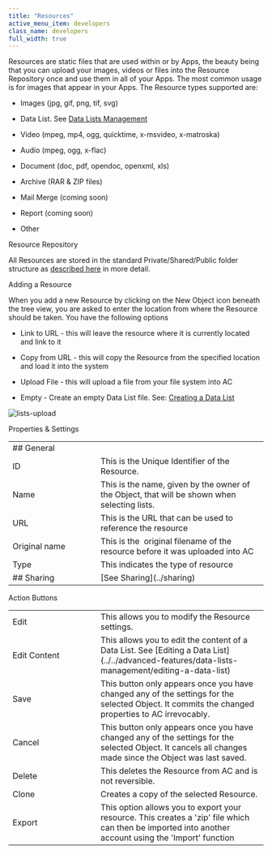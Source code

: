 ```yaml
---
title: "Resources"
active_menu_item: developers
class_name: developers
full_width: true
---
```



Resources are static files that are used within or by Apps, the beauty being that you can upload your images, videos or files into the Resource Repository once and use them in all of your Apps. The most common usage is for images that appear in your Apps. The Resource types supported are:

 - Images (jpg, gif, png, tif, svg)

 - Data List. See [Data Lists Management](../../advanced-features/data-lists-management/index)

 - Video (mpeg, mp4, ogg, quicktime, x-msvideo, x-matroska)

 - Audio (mpeg, ogg, x-flac)

 - Document (doc, pdf, opendoc, openxml, xls)

 - Archive (RAR & ZIP files)

 - Mail Merge (coming soon)

 - Report (coming soon)

 - Other

Resource Repository

All Resources are stored in the standard Private/Shared/Public folder structure as [described here](../private--shared-and-public-fol) in more detail.

Adding a Resource

When you add a new Resource by clicking on the New Object icon beneath the tree view, you are asked to enter the location from where the Resource should be taken. You have the following options

 - Link to URL - this will leave the resource where it is currently located and link to it

 - Copy from URL - this will copy the Resource from the specified location and load it into the system

 - Upload File - this will upload a file from your file system into AC

 - Empty - Create an empty Data List file. See: [Creating a Data List](../../advanced-features/data-lists-management/creating-a-data-list)

![lists-upload](/img/docs/lists-upload.jpeg)

Properties & Settings

<table>
<tr>
<td width="126">
## General

</td>
<td width="16">
</td>
<td>
</td>
</tr>
<tr>
<td width="126">
ID

</td>
<td width="16">
</td>
<td>
This is the Unique Identifier of the Resource.

</td>
</tr>
<tr>
<td width="126">
Name

</td>
<td width="16">
</td>
<td>
This is the name, given by the owner of the Object, that will be shown when selecting lists.

</td>
</tr>
<tr>
<td width="126">
URL

</td>
<td width="16">
</td>
<td>
This is the URL that can be used to reference the resource

</td>
</tr>
<tr>
<td width="126">
Original name

</td>
<td width="16">
</td>
<td>
This is the  original filename of the resource before it was uploaded into AC

</td>
</tr>
<tr>
<td width="126">
Type

</td>
<td width="16">
</td>
<td>
This indicates the type of resource

</td>
</tr>
<tr>
<td width="126">
## Sharing

</td>
<td width="16">
</td>
<td>
[See Sharing](../sharing)

</td>
</tr>
</table>

Action Buttons

<table>
<tr>
<td width="126">
Edit

</td>
<td width="16">
</td>
<td>
This allows you to modify the Resource settings.

</td>
</tr>
<tr>
<td width="126">
Edit Content

</td>
<td width="16">
</td>
<td>
This allows you to edit the content of a Data List. See [Editing a Data List](../../advanced-features/data-lists-management/editing-a-data-list)

</td>
</tr>
<tr>
<td width="126">
Save

</td>
<td width="16">
</td>
<td>
This button only appears once you have changed any of the settings for the selected Object. It commits the changed properties to AC irrevocably.

</td>
</tr>
<tr>
<td width="126">
Cancel

</td>
<td width="16">
</td>
<td>
This button only appears once you have changed any of the settings for the selected Object. It cancels all changes made since the Object was last saved.

</td>
</tr>
<tr>
<td width="126">
Delete

</td>
<td width="16">
</td>
<td>
This deletes the Resource from AC and is not reversible.

</td>
</tr>
<tr>
<td width="126">
Clone

</td>
<td width="16">
</td>
<td>
Creates a copy of the selected Resource.

</td>
</tr>
<tr>
<td width="126">
Export

</td>
<td width="16">
</td>
<td>
This option allows you to export your resource. This creates a 'zip' file which can then be imported into another account using the 'Import' function

</td>
</tr>
</table>

